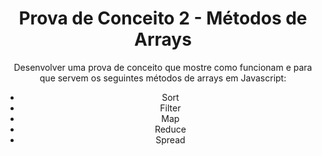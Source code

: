 
<h1 align="center">Prova de Conceito 2 -  Métodos de Arrays</h1>

<p align="center"> Desenvolver uma prova de conceito que mostre como funcionam e para que servem os seguintes métodos de arrays em Javascript:</p>
<ul align="center"> <li>Sort </li>
                    <li> Filter </li>
                    <li> Map </li>
                    <li> Reduce </li>
                    <li> Spread </li>

</ul>
